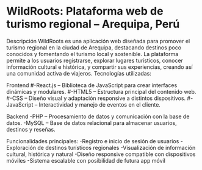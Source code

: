 # WildRoots: Plataforma web de turismo regional – Arequipa, Perú
Descripción
WildRoots es una aplicación web diseñada para promover el turismo regional en la ciudad de Arequipa, destacando destinos poco conocidos y fomentando el turismo local y sostenible.
La plataforma permite a los usuarios registrarse, explorar lugares turísticos, conocer información cultural e histórica, y compartir sus experiencias, creando así una comunidad activa de viajeros.
Tecnologías utilizadas:

Frontend
#-React.js – Biblioteca de JavaScript para crear interfaces dinámicas y modulares.
#-HTML5 – Estructura principal del contenido web.
#-CSS – Diseño visual y adaptación responsive a distintos dispositivos.
#-JavaScript – Interactividad y manejo de eventos en el cliente.

Backend
-PHP – Procesamiento de datos y comunicación con la base de datos.
-MySQL – Base de datos relacional para almacenar usuarios, destinos y reseñas.

Funcionalidades principales:
-Registro e inicio de sesión de usuarios
-Exploración de destinos turísticos regionales
-Visualización de información cultural, histórica y natural
-Diseño responsive compatible con dispositivos móviles
-Sistema escalable con posibilidad de futura app móvil

